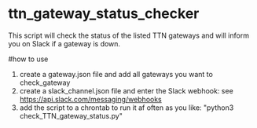 # ttn_gateway_status_checker
This script will check the status of the listed TTN gateways and will inform you on Slack if a gateway is down.

#how to use

1. create a gateway.json file and add all gateways you want to check_gateway
2. create a slack_channel.json file and enter the Slack webhook: see https://api.slack.com/messaging/webhooks
3. add the script to a chrontab to run it af often as you like:
"python3 check_TTN_gateway_status.py" 
